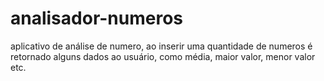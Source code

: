 # analisador-numeros
aplicativo de análise de numero, ao inserir uma quantidade de numeros é retornado alguns dados ao usuário, como média,  maior valor, menor valor etc.
